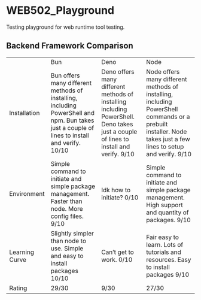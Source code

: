 # WEB502_Playground
Testing playground for web runtime tool testing.


## Backend Framework Comparison
| | | | |
|:----|:----|:----|:----|
| | Bun | Deno | Node |
| Installation | Bun offers many different methods of installing, including PowerShell and npm. Bun takes just a couple of lines to install and verify. 10/10 |Deno offers many different methods of installing including PowerShell. Deno takes just a couple of lines to install and verify. 9/10 |Node offers many different methods of installing, including PowerShell commands or a prebuilt installer. Node takes just a few lines to setup and verify. 9/10 |
|Environment|Simple command to initiate and simple package management. Faster than node. More config files. 9/10 |Idk how to initiate? 0/10 |Simple command to initiate and simple package management. High support and quantity of packages. 9/10 |
|Learning Curve|Slightly simpler than node to use. Simple and easy to install packages 10/10 |Can’t get to work. 0/10 |Fair easy to learn. Lots of tutorials and resources. Easy to install packages 9/10|
|Rating|29/30|9/30|27/30|



